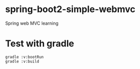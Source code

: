 # spring-boot2-simple-webmvc

Spring web MVC learning

# Test with gradle

    gradle :v:bootRun
    gradle :v:build
